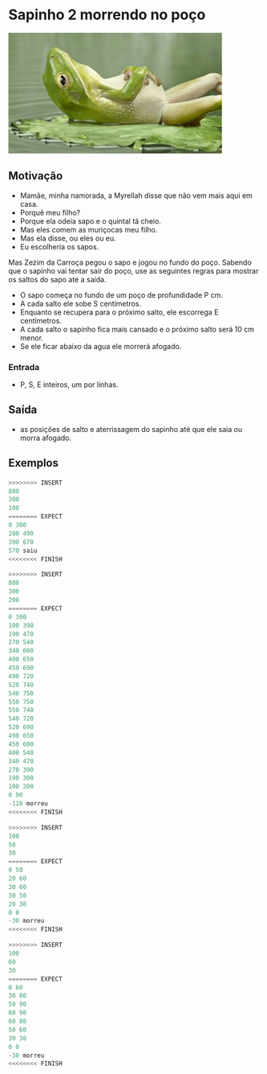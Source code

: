 # Sapinho 2 morrendo no poço

![sapinho]( cover.jpg)

## Motivação

* Mamãe, minha namorada, a Myrellah disse que não vem mais aqui em casa.
* Porquê meu filho?
* Porque ela odeia sapo e o quintal tá cheio.
* Mas eles comem as muriçocas meu filho.
* Mas ela disse, ou eles ou eu.
* Eu escolheria os sapos.

Mas Zezim da Carroça pegou o sapo e jogou no fundo do poço.
Sabendo que o sapinho vai tentar sair do poço, use as seguintes regras
para mostrar os saltos do sapo até a saída.

* O sapo começa no fundo de um poço de profundidade P cm.
* A cada salto ele sobe S centímetros.
* Enquanto se recupera para o próximo salto, ele escorrega E centímetros.
* A cada salto o sapinho fica mais cansado e o próximo salto será 10 cm menor.
* Se ele ficar abaixo da agua ele morrerá afogado.

### Entrada

* P, S, E inteiros, um por linhas.

## Saída

* as posições de salto e aterrissagem do sapinho até que ele saia ou morra afogado.

## Exemplos

``` py
>>>>>>>> INSERT
800
300
100
======== EXPECT
0 300
200 490
390 670
570 saiu
<<<<<<<< FINISH
```

```py
>>>>>>>> INSERT
800
300
200
======== EXPECT
0 300
100 390
190 470
270 540
340 600
400 650
450 690
490 720
520 740
540 750
550 750
550 740
540 720
520 690
490 650
450 600
400 540
340 470
270 390
190 300
100 200
0 90
-110 morreu
<<<<<<<< FINISH
```

```py
>>>>>>>> INSERT
100
50
30
======== EXPECT
0 50
20 60
30 60
30 50
20 30
0 0
-30 morreu
<<<<<<<< FINISH
```

```py
>>>>>>>> INSERT
100
60
30
======== EXPECT
0 60
30 80
50 90
60 90
60 80
50 60
30 30
0 0
-30 morreu
<<<<<<<< FINISH
```
